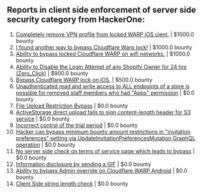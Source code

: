 ## Reports in client side enforcement of server side security category from HackerOne:
1. [Completely remove VPN profile from locked WARP iOS cient.](https://hackerone.com/reports/1633231) | $1000.0 bounty
2. [I found another way to bypass Cloudflare Warp lock!](https://hackerone.com/reports/1605847) | $1000.0 bounty
3. [Ability to bypass locked Cloudflare WARP on wifi networks.](https://hackerone.com/reports/1635748) | $1000.0 bounty
4. [Ability to Disable the Login Attempt of any Shopify Owner for 24 hrs  (Zero_Click)](https://hackerone.com/reports/1406495) | $900.0 bounty
5. [Bypass Cloudflare WARP lock on iOS.](https://hackerone.com/reports/1542450) | $500.0 bounty
6. [Unauthenticated read and write access to ALL endpoints of a store is possible for removed staff members who had "Apps" permission](https://hackerone.com/reports/700831) | $0.0 bounty
7. [File Upload Restriction Bypass](https://hackerone.com/reports/259913) | $0.0 bounty
8. [ActiveStorage direct upload fails to sign content-length header for S3 service](https://hackerone.com/reports/789579) | $0.0 bounty
9. [Incorrect control of the trial period](https://hackerone.com/reports/865828) | $0.0 bounty
10. [Hacker can bypass minimum bounty amount restrictions in "invitation preferences" setting via UpdateInvitationPreferencesMutation GraphQL operation](https://hackerone.com/reports/981036) | $0.0 bounty
11. [No server side check on terms of service page which leads to bypass](https://hackerone.com/reports/1338256) | $0.0 bounty
12. [Information disclosure by sending a GIF](https://hackerone.com/reports/1801427) | $0.0 bounty
13. [Ability to  bypass Admin override on Cloudflare WARP Android](https://hackerone.com/reports/2043885) | $0.0 bounty
14. [Client Side string length check](https://hackerone.com/reports/1244798) | $0.0 bounty
